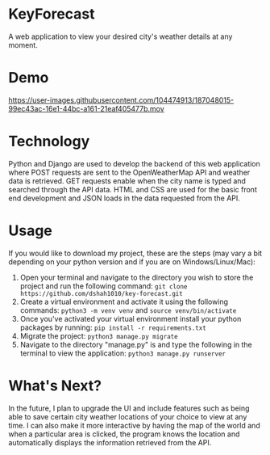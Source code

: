 # KeyForecast
A web application to view your desired city's weather details at any moment. 

# Demo

https://user-images.githubusercontent.com/104474913/187048015-99ec43ac-16e1-44bc-a161-21eaf405477b.mov

# Technology 
Python and Django are used to develop the backend of this web application where POST requests are sent to the OpenWeatherMap API and weather data is retrieved. GET requests enable when the city name is typed and searched through the API data. HTML and CSS are used for the basic front end development and JSON loads in the data requested from the API. 

# Usage

If you would like to download my project, these are the steps (may vary a bit depending on your python version and if you are on Windows/Linux/Mac):
        <ol>
        <li>
          Open your terminal and navigate to the directory you wish to store the project and run the following command:
          ```
          git clone https://github.com/dshah1010/key-forecast.git
          ```
       </li>
       <li>
          Create a virtual environment and activate it using the following commands:
          ```
          python3 -m venv venv
          ```
          and
          ```
          source venv/bin/activate
          ```
       </li>
       <li>
          Once you've activated your virtual environment install your python packages by running:
          ```
          pip install -r requirements.txt
          ```
       </li>
       <li> 
          Migrate the project: 
          ```
          python3 manage.py migrate
          ```
       </li>
       <li> 
          Navigate to the directory "manage.py" is and type the following in the terminal to view the application: 
          ```
          python3 manage.py runserver
          ```
       </ol>
       
# What's Next?
In the future, I plan to upgrade the UI and include features such as being able to save certain city weather locations of your choice to view at any time. I can also make it more interactive by having the map of the world and when a particular area is clicked, the program knows the location and automatically displays the information retrieved from the API. 
